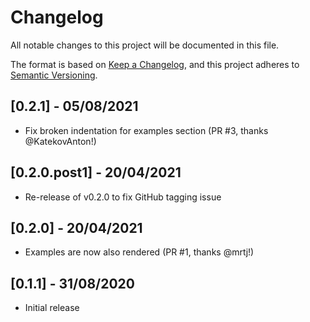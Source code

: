 # Changelog
All notable changes to this project will be documented in this file.

The format is based on [Keep a Changelog](https://keepachangelog.com/en/1.0.0/),
and this project adheres to
[Semantic Versioning](https://semver.org/spec/v2.0.0.html).


## [0.2.1] - 05/08/2021
- Fix broken indentation for examples section (PR #3, thanks @KatekovAnton!)

## [0.2.0.post1] - 20/04/2021
- Re-release of v0.2.0 to fix GitHub tagging issue
## [0.2.0] - 20/04/2021
- Examples are now also rendered (PR #1, thanks @mrtj!)

## [0.1.1] - 31/08/2020
- Initial release

